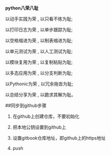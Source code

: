 **python八荣八耻**

以动手实践为荣 , 以只看不练为耻;

以打印日志为荣 , 以单步跟踪为耻;

以空格缩进为荣 , 以制表缩进为耻;

以单元测试为荣 , 以人工测试为耻;

以模块复用为荣 , 以复制粘贴为耻;

以多态应用为荣 , 以分支判断为耻;

以Pythonic为荣 , 以冗余拖沓为耻;

以总结分享为荣 , 以跪求其解为耻。




##同步到github步骤

1. 在github上创建仓库，不要初始化

2. 把本地公钥设置到github上

3. 设置gitbook仓库地址，即github上的https地址

4. push





